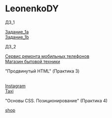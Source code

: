 # LeonenkoDY

      

   
   <p>ДЗ_1</p>
   <a href="https://codepen.io/denleon403/pen/KKpojEe">Задание_1а</a> 
   <br>
   <a href="https://codepen.io/denleon403/pen/oNXqrrj">Задание_1b</a>
   <br>
   <p>ДЗ_2</p>
  <a href="task_2/1/">Сервис ремонта мобильных телефонов</a>
  <br>
  <a href="task_2/2/">Магазин бытовой техники</a>

  <br>
  

 <p>"Продвинутый HTML" (Практика 3)</p>
 <br>
  <a  href="instagram/">Instagram</a>
 <br>
  <a  href="taxi/">Taxi</a>
  <br>
  
  <p>"Основы CSS. Позиционирование" (Практика 4)</p>
  <a  href="taxi/">shop</a>